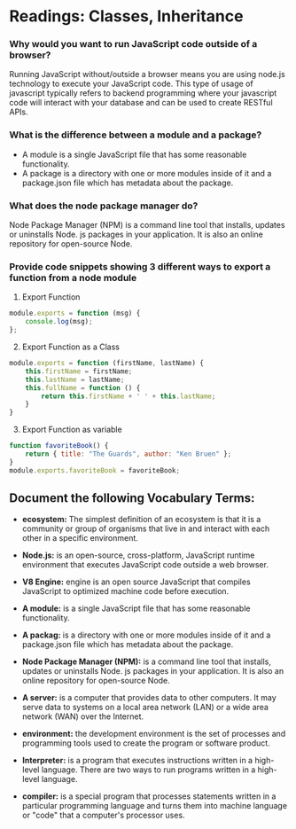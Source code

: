 # Readings: Classes, Inheritance

### Why would you want to run JavaScript code outside of a browser?

Running JavaScript without/outside a browser means you are using node.js technology to execute your JavaScript code. This type of usage of javascript typically refers to backend programming where your javascript code will interact with your database and can be used to create RESTful APIs.

### What is the difference between a module and a package?

- A module is a single JavaScript file that has some reasonable functionality.
- A package is a directory with one or more modules inside of it and a package.json file which has metadata about the package.

### What does the node package manager do?

Node Package Manager (NPM) is a command line tool that installs, updates or uninstalls Node. js packages in your application. It is also an online repository for open-source Node.

### Provide code snippets showing 3 different ways to export a function from a node module

1. Export Function

```javascript
module.exports = function (msg) { 
    console.log(msg);
};
```

2. Export Function as a Class

```javascript
module.exports = function (firstName, lastName) {
    this.firstName = firstName;
    this.lastName = lastName;
    this.fullName = function () { 
        return this.firstName + ' ' + this.lastName;
    }
}
```

3. Export Function as variable

```javascript
function favoriteBook() {
    return { title: "The Guards", author: "Ken Bruen" };
}
module.exports.favoriteBook = favoriteBook;
```

## Document the following Vocabulary Terms:

- **ecosystem:**  The simplest definition of an ecosystem is that it is a community or group of organisms that live in and interact with each other in a specific environment.

- **Node.js:** is an open-source, cross-platform, JavaScript runtime environment that executes JavaScript code outside a web browser. 

- **V8 Engine:**  engine is an open source JavaScript that compiles JavaScript to optimized machine code before execution.

- **A module:** is a single JavaScript file that has some reasonable functionality.

- **A packag:** is a directory with one or more modules inside of it and a package.json file which has metadata about the package.

- **Node Package Manager (NPM):** is a command line tool that installs, updates or uninstalls Node. js packages in your application. It is also an online repository for open-source Node.

- **A server:** is a computer that provides data to other computers. It may serve data to systems on a local area network (LAN) or a wide area network (WAN) over the Internet. 

- **environment:** the development environment is the set of processes and programming tools used to create the program or software product. 

- **Interpreter:** is a program that executes instructions written in a high-level language. There are two ways to run programs written in a high-level language. 

- **compiler:** is a special program that processes statements written in a particular programming language and turns them into machine language or "code" that a computer's processor uses.